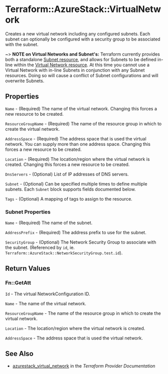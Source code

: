 # Terraform::AzureStack::VirtualNetwork

Creates a new virtual network including any configured subnets. Each subnet can
optionally be configured with a security group to be associated with the subnet.

~> **NOTE on Virtual Networks and Subnet's:** Terraform currently
provides both a standalone [Subnet resource](subnet.html), and allows for Subnets to be defined in-line within the [Virtual Network resource](virtual_network.html).
At this time you cannot use a Virtual Network with in-line Subnets in conjunction with any Subnet resources. Doing so will cause a conflict of Subnet configurations and will overwrite Subnets.

## Properties

`Name` - (Required) The name of the virtual network. Changing this forces a new resource to be created.

`ResourceGroupName` - (Required) The name of the resource group in which to create the virtual network.

`AddressSpace` - (Required) The address space that is used the virtual network. You can supply more than one address space. Changing this forces a new resource to be created.

`Location` - (Required) The location/region where the virtual network is created. Changing this forces a new resource to be created.

`DnsServers` - (Optional) List of IP addresses of DNS servers.

`Subnet` - (Optional) Can be specified multiple times to define multiple subnets. Each `Subnet` block supports fields documented below.

`Tags` - (Optional) A mapping of tags to assign to the resource.

### Subnet Properties

`Name` - (Required) The name of the subnet.

`AddressPrefix` - (Required) The address prefix to use for the subnet.

`SecurityGroup` - (Optional) The Network Security Group to associate with the subnet. (Referenced by `id`, ie. `Terraform::AzureStack::NetworkSecurityGroup.test.id`).


## Return Values

### Fn::GetAtt

`Id` - The virtual NetworkConfiguration ID.

`Name` - The name of the virtual network.

`ResourceGroupName` - The name of the resource group in which to create the virtual network.

`Location` - The location/region where the virtual network is created.

`AddressSpace` - The address space that is used the virtual network.

## See Also

* [azurestack_virtual_network](https://www.terraform.io/docs/providers/azurestack/r/virtual_network.html) in the _Terraform Provider Documentation_